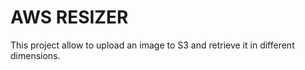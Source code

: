 AWS RESIZER
===========

This project allow to upload an image to S3 and retrieve it in different dimensions.  
  
